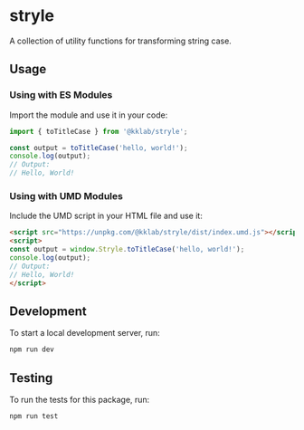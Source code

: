 # stryle

A collection of utility functions for transforming string case.

## Usage

### Using with ES Modules

Import the module and use it in your code:

```js
import { toTitleCase } from '@kklab/stryle';

const output = toTitleCase('hello, world!');
console.log(output);
// Output:
// Hello, World!
```

### Using with UMD Modules

Include the UMD script in your HTML file and use it:

```html
<script src="https://unpkg.com/@kklab/stryle/dist/index.umd.js"></script>
<script>
const output = window.Stryle.toTitleCase('hello, world!');
console.log(output);
// Output:
// Hello, World!
</script>
```

## Development

To start a local development server, run:

```bash
npm run dev
```

## Testing

To run the tests for this package, run:

```bash
npm run test
```
